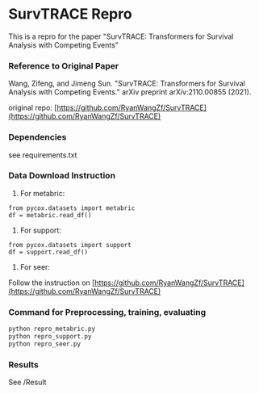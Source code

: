 # SurvTRACE Repro

This is a repro for the paper "SurvTRACE: Transformers for Survival Analysis with Competing Events”

### Reference to Original Paper

Wang, Zifeng, and Jimeng Sun. "SurvTRACE: Transformers for Survival Analysis with Competing Events." arXiv preprint arXiv:2110.00855 (2021).

original repo: [https://github.com/RyanWangZf/SurvTRACE](https://github.com/RyanWangZf/SurvTRACE)

### Dependencies

see requirements.txt

### Data Download Instruction

1. For metabric:

```
from pycox.datasets import metabric
df = metabric.read_df()
```

1. For support:

```
from pycox.datasets import support
df = support.read_df()
```

1. For seer:

Follow the instruction on [https://github.com/RyanWangZf/SurvTRACE](https://github.com/RyanWangZf/SurvTRACE)

### Command for Preprocessing, training, evaluating

```r
python repro_metabric.py
python repro_support.py
python repro_seer.py
```

### Results

See /Result